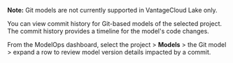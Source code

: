 **Note:** Git models are not currently supported in VantageCloud Lake only.

You can view commit history for Git-based models of the selected project. The commit history provides a timeline for the model's code changes.

From the ModelOps dashboard, select the project > **Models** > the Git model > expand a row to review model version details impacted by a commit.


